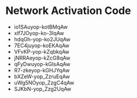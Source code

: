 # Network Activation Code
* io1SAuyop-kotBMqAw
* xlf7JOyop-ko-3IqAw
* hdqGh-yop-ko2JUqAw
* 7EC4juyop-koEKAqAw
* VFvKP-yop-kZqbkqAw
* jNRRAeyop-kZcG8qAw
* qFyDwuyop-kGIsAqAw
* R7-zkeyop-kGHJYqAw
* bXZeW-yop_ZzruEqAw
* uWg5NOyop_ZzgC4qAw
* SJKbN-yop_Zzg2UqAw